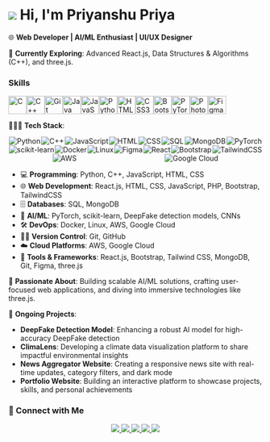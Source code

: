 ![](https://user-images.githubusercontent.com/18350557/176309783-0785949b-9127-417c-8b55-ab5a4333674e.gif) Hi, I'm Priyanshu Priya
===============================================================================================================================
🌐 **Web Developer | AI/ML Enthusiast | UI/UX Designer**

🔭 **Currently Exploring**: Advanced React.js, Data Structures & Algorithms (C++), and three.js.

### Skills


<p align="left">
<a href="https://docs.microsoft.com/en-us/cpp/?view=msvc-170" target="_blank" rel="noreferrer"><img src="https://raw.githubusercontent.com/danielcranney/readme-generator/main/public/icons/skills/c-colored.svg" width="36" height="36" alt="C" /></a><a href="https://docs.microsoft.com/en-us/cpp/?view=msvc-170" target="_blank" rel="noreferrer"><img src="https://raw.githubusercontent.com/danielcranney/readme-generator/main/public/icons/skills/cplusplus-colored.svg" width="36" height="36" alt="C++" /></a><a href="https://git-scm.com/" target="_blank" rel="noreferrer"><img src="https://raw.githubusercontent.com/danielcranney/readme-generator/main/public/icons/skills/git-colored.svg" width="36" height="36" alt="Git" /></a><a href="https://www.oracle.com/java/" target="_blank" rel="noreferrer"><img src="https://raw.githubusercontent.com/danielcranney/readme-generator/main/public/icons/skills/java-colored.svg" width="36" height="36" alt="Java" /></a><a href="https://developer.mozilla.org/en-US/docs/Web/JavaScript" target="_blank" rel="noreferrer"><img src="https://raw.githubusercontent.com/danielcranney/readme-generator/main/public/icons/skills/javascript-colored.svg" width="36" height="36" alt="JavaScript" /></a><a href="https://www.python.org/" target="_blank" rel="noreferrer"><img src="https://raw.githubusercontent.com/danielcranney/readme-generator/main/public/icons/skills/python-colored.svg" width="36" height="36" alt="Python" /></a><a href="https://developer.mozilla.org/en-US/docs/Glossary/HTML5" target="_blank" rel="noreferrer"><img src="https://raw.githubusercontent.com/danielcranney/readme-generator/main/public/icons/skills/html5-colored.svg" width="36" height="36" alt="HTML5" /></a><a href="https://www.w3.org/TR/CSS/#css" target="_blank" rel="noreferrer"><img src="https://raw.githubusercontent.com/danielcranney/readme-generator/main/public/icons/skills/css3-colored.svg" width="36" height="36" alt="CSS3" /></a><a href="https://getbootstrap.com/" target="_blank" rel="noreferrer"><img src="https://raw.githubusercontent.com/danielcranney/readme-generator/main/public/icons/skills/bootstrap-colored.svg" width="36" height="36" alt="Bootstrap" /></a><a href="https://pytorch.org/" target="_blank" rel="noreferrer"><img src="https://raw.githubusercontent.com/danielcranney/readme-generator/main/public/icons/skills/pytorch-colored.svg" width="36" height="36" alt="PyTorch" /></a><a href="https://www.adobe.com/uk/products/photoshop.html" target="_blank" rel="noreferrer"><img src="https://raw.githubusercontent.com/danielcranney/readme-generator/main/public/icons/skills/photoshop-colored.svg" width="36" height="36" alt="Photoshop" /></a><a href="https://www.figma.com/" target="_blank" rel="noreferrer"><img src="https://raw.githubusercontent.com/danielcranney/readme-generator/main/public/icons/skills/figma-colored.svg" width="36" height="36" alt="Figma" /></a>
</p>

👨🏽‍💻 **Tech Stack**:

<div style="display: flex; justify-content: space-around; flex-wrap: wrap;">
  <img src="https://img.shields.io/badge/Programming-Python-blue?style=flat&logo=python&logoColor=white" alt="Python">
  <img src="https://img.shields.io/badge/Programming-C++-orange?style=flat&logo=cplusplus&logoColor=white" alt="C++">
  <img src="https://img.shields.io/badge/Programming-JavaScript-yellow?style=flat&logo=javascript&logoColor=white" alt="JavaScript">
  <img src="https://img.shields.io/badge/Frontend-HTML5-red?style=flat&logo=html5&logoColor=white" alt="HTML">
  <img src="https://img.shields.io/badge/Frontend-CSS3-blue?style=flat&logo=css3&logoColor=white" alt="CSS">
  <img src="https://img.shields.io/badge/Database-SQL-lightgrey?style=flat&logo=mysql&logoColor=white" alt="SQL">
  <img src="https://img.shields.io/badge/Database-MongoDB-green?style=flat&logo=mongodb&logoColor=white" alt="MongoDB">
  <img src="https://img.shields.io/badge/AI/ML-PyTorch-purple?style=flat&logo=pytorch&logoColor=white" alt="PyTorch">
  <img src="https://img.shields.io/badge/AI/ML-scikit--learn-green?style=flat&logo=scikit-learn&logoColor=white" alt="scikit-learn">
  <img src="https://img.shields.io/badge/DevOps-Docker-blue?style=flat&logo=docker&logoColor=white" alt="Docker">
  <img src="https://img.shields.io/badge/DevOps-Linux-black?style=flat&logo=linux&logoColor=white" alt="Linux">
  <img src="https://img.shields.io/badge/Design-Figma-pink?style=flat&logo=figma&logoColor=white" alt="Figma">
  <img src="https://img.shields.io/badge/Frontend-React.js-blue?style=flat&logo=react&logoColor=white" alt="React">
  <img src="https://img.shields.io/badge/Frontend-Bootstrap-blue?style=flat&logo=bootstrap&logoColor=white" alt="Bootstrap">
  <img src="https://img.shields.io/badge/Frontend-TailwindCSS-teal?style=flat&logo=tailwindcss&logoColor=white" alt="TailwindCSS">
  <img src="https://img.shields.io/badge/Cloud-AWS-darkorange?style=flat&logo=amazonaws&logoColor=white" alt="AWS">
  <img src="https://img.shields.io/badge/Cloud-Google%20Cloud-blue?style=flat&logo=googlecloud&logoColor=white" alt="Google Cloud">
</div>

- 💻 **Programming**: Python, C++, JavaScript, HTML, CSS  
- 🌐 **Web Development**: React.js, HTML, CSS, JavaScript, PHP, Bootstrap, TailwindCSS  
- 🗄️ **Databases**: SQL, MongoDB  
- 🤖 **AI/ML**: PyTorch, scikit-learn, DeepFake detection models, CNNs  
- 🛠️ **DevOps**: Docker, Linux, AWS, Google Cloud  
- 🧑‍💻 **Version Control**: Git, GitHub  
- ☁️ **Cloud Platforms**: AWS, Google Cloud  
- 🔧 **Tools & Frameworks**: React.js, Bootstrap, Tailwind CSS, MongoDB, Git, Figma, three.js  

💬 **Passionate About**: Building scalable AI/ML solutions, crafting user-focused web applications, and diving into immersive technologies like three.js.

🌱 **Ongoing Projects**:  
   - **DeepFake Detection Model**: Enhancing a robust AI model for high-accuracy DeepFake detection  
   - **ClimaLens**: Developing a climate data visualization platform to share impactful environmental insights  
   - **News Aggregator Website**: Creating a responsive news site with real-time updates, category filters, and dark mode  
   - **Portfolio Website**: Building an interactive platform to showcase projects, skills, and personal achievements  

### 🔗 Connect with Me  
<div align="center">
  <a href="https://github.com/priyanshu-priya" target="_blank">
    <img src="https://img.shields.io/badge/GitHub-%2312100E.svg?&style=for-the-badge&logo=github&logoColor=white"/>
  </a>
  <a href="https://linkedin.com/in/priyanshu-priya" target="_blank">
    <img src="https://img.shields.io/badge/LinkedIn-%230077B5.svg?&style=for-the-badge&logo=linkedin&logoColor=white"/>
  </a>
  <a href="https://twitter.com/priyanshupriya_" target="_blank">
    <img src="https://img.shields.io/badge/Twitter-%231DA1F2.svg?&style=for-the-badge&logo=twitter&logoColor=white"/>
  </a>
  <a href="https://www.instagram.com/priyanshupriyaofficial/" target="_blank">
    <img src="https://img.shields.io/badge/Instagram-%23E4405F.svg?&style=for-the-badge&logo=instagram&logoColor=white"/>
  </a>
  <a href="https://priyanshupriya.netlify.app/" target="_blank">
    <img src="https://img.shields.io/badge/Portfolio-%23000000.svg?&style=for-the-badge&logo=netlify&logoColor=white"/>
  </a>
</div>
